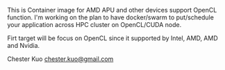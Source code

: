This is Container image for AMD APU and other devices support OpenCL function. 
I'm working on the plan to have docker/swarm to put/schedule your application across HPC cluster on OpenCL/CUDA node.

Firt target will be focus on OpenCL since it supported by Intel, AMD, AMD and Nvidia.

Chester Kuo <chester.kuo@gmail.com>
